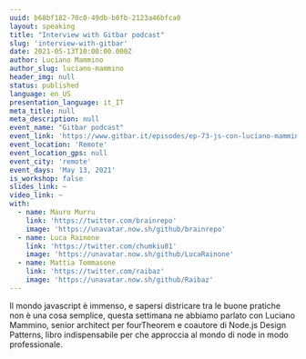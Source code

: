 ```yaml
---
uuid: b68bf182-70c0-49db-b0fb-2123a46bfca0
layout: speaking
title: "Interview with Gitbar podcast"
slug: 'interview-with-gitbar'
date: 2021-05-13T10:00:00.000Z
author: Luciano Mammino
author_slug: luciano-mammino
header_img: null
status: published
language: en_US
presentation_language: it_IT
meta_title: null
meta_description: null
event_name: "Gitbar podcast"
event_link: 'https://www.gitbar.it/episodes/ep-73-js-con-luciano-mammino_2'
event_location: 'Remote'
event_location_gps: null
event_city: 'remote'
event_days: 'May 13, 2021'
is_workshop: false
slides_link: ~
video_link: ~
with:
  - name: Mauro Murru
    link: 'https://twitter.com/brainrepo'
    image: 'https://unavatar.now.sh/github/brainrepo'
  - name: Luca Rainone
    link: 'https://twitter.com/chumkiu81'
    image: 'https://unavatar.now.sh/github/LucaRainone'
  - name: Mattia Tommasone
    link: 'https://twitter.com/raibaz'
    image: 'https://unavatar.now.sh/github/Raibaz'
---
```


Il mondo javascript è immenso, e sapersi districare tra le buone pratiche non è una cosa semplice, questa settimana ne abbiamo parlato con Luciano Mammino, senior architect per fourTheorem e coautore di Node.js Design Patterns, libro indispensabile per che approccia al mondo di node in modo professionale.

